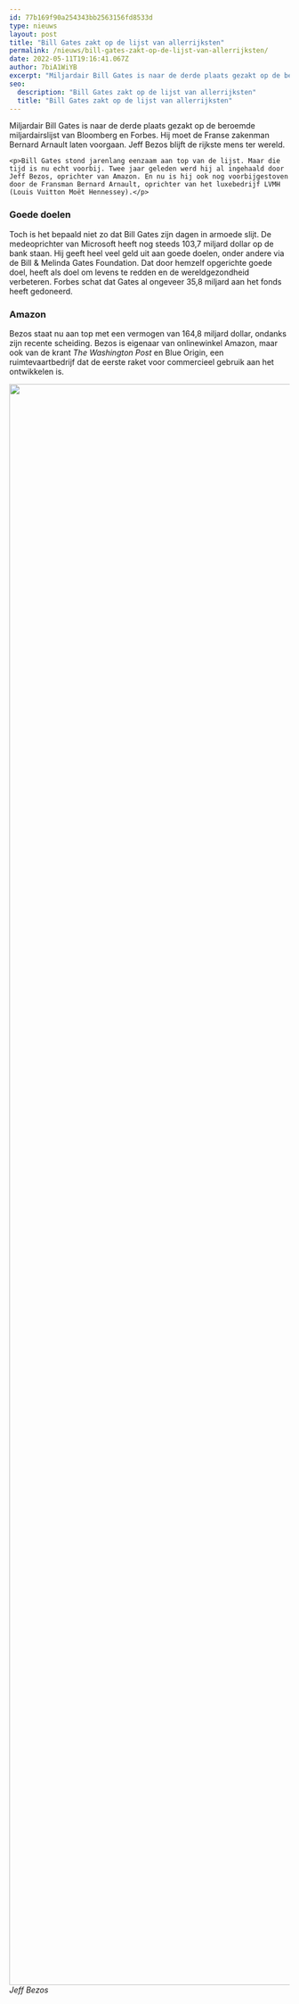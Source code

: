 ```yaml
---
id: 77b169f90a254343bb2563156fd8533d
type: nieuws
layout: post
title: "Bill Gates zakt op de lijst van allerrijksten"
permalink: /nieuws/bill-gates-zakt-op-de-lijst-van-allerrijksten/
date: 2022-05-11T19:16:41.067Z
author: 7biA1WiYB
excerpt: "Miljardair Bill Gates is naar de derde plaats gezakt op de beroemde miljardairslijst van Bloomberg en Forbes. Hij moet de Franse zakenman Bernard Arnault laten voorgaan. Jeff Bezos blijft de rijkste mens ter wereld.  "
seo:
  description: "Bill Gates zakt op de lijst van allerrijksten"
  title: "Bill Gates zakt op de lijst van allerrijksten"
---
```

Miljardair Bill Gates is naar de derde plaats gezakt op de beroemde miljardairslijst van Bloomberg en Forbes. Hij moet de Franse zakenman Bernard Arnault laten voorgaan. Jeff Bezos blijft de rijkste mens ter wereld.  

    <p>Bill Gates stond jarenlang eenzaam aan top van de lijst. Maar die tijd is nu echt voorbij. Twee jaar geleden werd hij al ingehaald door Jeff Bezos, oprichter van Amazon. En nu is hij ook nog voorbijgestoven door de Fransman Bernard Arnault, oprichter van het luxebedrijf LVMH (Louis Vuitton Moët Hennessey).</p>
<h3>Goede doelen</h3>
<p>Toch is het bepaald niet zo dat Bill Gates zijn dagen in armoede slijt. De medeoprichter van Microsoft heeft nog steeds 103,7 miljard dollar op de bank staan. Hij geeft heel veel geld uit aan goede doelen, onder andere via de Bill &amp; Melinda Gates Foundation. Dat door hemzelf opgerichte goede doel, heeft als doel om levens te redden en de wereldgezondheid verbeteren. Forbes schat dat Gates al ongeveer 35,8 miljard aan het fonds heeft gedoneerd.</p>
<h3>Amazon</h3>
<p>Bezos staat nu aan top met een vermogen van 164,8 miljard dollar, ondanks zijn recente scheiding. Bezos is eigenaar van onlinewinkel Amazon, maar ook van de krant <em>The Washington Post</em> en Blue Origin, een ruimtevaartbedrijf dat de eerste raket voor commercieel gebruik aan het ontwikkelen is.</p>
<p><div class="media media-element-container media-default"><div id="file-537830" class="file file-image file-image-jpeg">

        
  
  <div class="content">
    <img height="2871" width="2300" class="media-element file-default" data-delta="1" src="https://original.sevendays.nl/sites/default/files/ANP-75163261.jpg" alt="">  </div>

  
</div>
</div><em>Jeff Bezos</em>  
